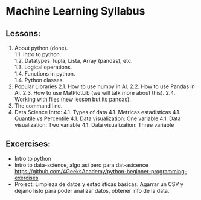 # Machine Learning Syllabus

## Lessons:

1. About python (done).   
   1.1. Intro to python.  
   1.2. Datatypes Tupla, Lista, Array (pandas), etc.   
   1.3. Logical operations.  
   1.4. Functions in python.  
   1.4. Python classes.  
2. Popular Libraries
   2.1. How to use numpy in AI.
   2.2. How to use Pandas in AI.
   2.3. How to use MatPlotLib (we will talk more about this).
   2.4. Working with files (new lesson but its pandas).
3. The command line.
4. Data Science Intro:
   4.1. Types of data
   4.1. Metricas estadisticas
   4.1. Quantile vs Percentile
   4.1. Data visualization: One variable
   4.1. Data visualization: Two variable
   4.1. Data visualization: Three variable

## Excercises:

- Intro to python
- Intro to data-science, algo asi pero para dat-asicence https://github.com/4GeeksAcademy/python-beginner-programming-exercises
- Project: Limpieza de datos y estadísticas básicas. Agarrar un CSV y dejarlo listo para poder analizar datos, obtener info de la data.
